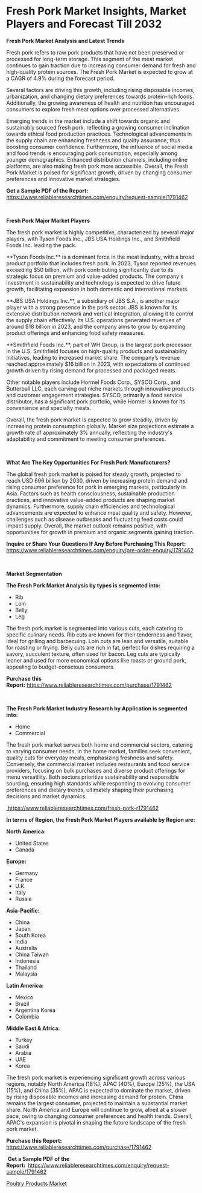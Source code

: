 <p><h1>Fresh Pork Market Insights, Market Players and Forecast Till 2032</h1></p><p><strong>Fresh Pork Market Analysis and Latest Trends</strong></p>
<p><p>Fresh pork refers to raw pork products that have not been preserved or processed for long-term storage. This segment of the meat market continues to gain traction due to increasing consumer demand for fresh and high-quality protein sources. The Fresh Pork Market is expected to grow at a CAGR of 4.9% during the forecast period. </p><p>Several factors are driving this growth, including rising disposable incomes, urbanization, and changing dietary preferences towards protein-rich foods. Additionally, the growing awareness of health and nutrition has encouraged consumers to explore fresh meat options over processed alternatives. </p><p>Emerging trends in the market include a shift towards organic and sustainably sourced fresh pork, reflecting a growing consumer inclination towards ethical food production practices. Technological advancements in the supply chain are enhancing freshness and quality assurance, thus boosting consumer confidence. Furthermore, the influence of social media and food trends is encouraging pork consumption, especially among younger demographics. Enhanced distribution channels, including online platforms, are also making fresh pork more accessible. Overall, the Fresh Pork Market is poised for significant growth, driven by changing consumer preferences and innovative market strategies.</p></p>
<p><strong>Get a Sample PDF of the Report:&nbsp;</strong> <a href="https://www.reliableresearchtimes.com/enquiry/request-sample/1791462?utm_campaign=2105&utm_medium=2&utm_source=Github&utm_content=ia&utm_term=14022025&utm_id=fresh-pork">https://www.reliableresearchtimes.com/enquiry/request-sample/1791462</a></p>
<p>&nbsp;</p>
<p><strong>Fresh Pork Major Market Players</strong></p>
<p><p>The fresh pork market is highly competitive, characterized by several major players, with Tyson Foods Inc., JBS USA Holdings Inc., and Smithfield Foods Inc. leading the pack. </p><p>**Tyson Foods Inc.** is a dominant force in the meat industry, with a broad product portfolio that includes fresh pork. In 2023, Tyson reported revenues exceeding $50 billion, with pork contributing significantly due to its strategic focus on premium and value-added products. The company's investment in sustainability and technology is expected to drive future growth, facilitating expansion in both domestic and international markets.</p><p>**JBS USA Holdings Inc.**, a subsidiary of JBS S.A., is another major player with a strong presence in the pork sector. JBS is known for its extensive distribution network and vertical integration, allowing it to control the supply chain effectively. Its U.S. operations generated revenues of around $18 billion in 2023, and the company aims to grow by expanding product offerings and enhancing food safety measures.</p><p>**Smithfield Foods Inc.**, part of WH Group, is the largest pork processor in the U.S. Smithfield focuses on high-quality products and sustainability initiatives, leading to increased market share. The company’s revenue reached approximately $16 billion in 2023, with expectations of continued growth driven by rising demand for processed and packaged meats.</p><p>Other notable players include Hormel Foods Corp., SYSCO Corp., and Butterball LLC, each carving out niche markets through innovative products and customer engagement strategies. SYSCO, primarily a food service distributor, has a significant pork portfolio, while Hormel is known for its convenience and specialty meats.</p><p>Overall, the fresh pork market is expected to grow steadily, driven by increasing protein consumption globally. Market size projections estimate a growth rate of approximately 3% annually, reflecting the industry's adaptability and commitment to meeting consumer preferences.</p></p>
<p>&nbsp;</p>
<p><strong>What Are The Key Opportunities For Fresh Pork Manufacturers?</strong></p>
<p><p>The global fresh pork market is poised for steady growth, projected to reach USD 696 billion by 2030, driven by increasing protein demand and rising consumer preference for pork in emerging markets, particularly in Asia. Factors such as health consciousness, sustainable production practices, and innovative value-added products are shaping market dynamics. Furthermore, supply chain efficiencies and technological advancements are expected to enhance meat quality and safety. However, challenges such as disease outbreaks and fluctuating feed costs could impact supply. Overall, the market outlook remains positive, with opportunities for growth in premium and organic segments gaining traction.</p></p>
<p><strong>Inquire or Share Your Questions If Any Before Purchasing This Report:</strong> <a href="https://www.reliableresearchtimes.com/enquiry/pre-order-enquiry/1791462?utm_campaign=2105&utm_medium=2&utm_source=Github&utm_content=ia&utm_term=14022025&utm_id=fresh-pork">https://www.reliableresearchtimes.com/enquiry/pre-order-enquiry/1791462</a></p>
<p>&nbsp;</p>
<p><strong>Market Segmentation</strong></p>
<p><strong>The Fresh Pork Market Analysis by types is segmented into:</strong></p>
<p><ul><li>Rib</li><li>Loin</li><li>Belly</li><li>Leg</li></ul></p>
<p><p>The fresh pork market is segmented into various cuts, each catering to specific culinary needs. Rib cuts are known for their tenderness and flavor, ideal for grilling and barbecuing. Loin cuts are lean and versatile, suitable for roasting or frying. Belly cuts are rich in fat, perfect for dishes requiring a savory, succulent texture, often used for bacon. Leg cuts are typically leaner and used for more economical options like roasts or ground pork, appealing to budget-conscious consumers.</p></p>
<p><strong>Purchase this Report:&nbsp;</strong><a href="https://www.reliableresearchtimes.com/purchase/1791462?utm_campaign=2105&utm_medium=2&utm_source=Github&utm_content=ia&utm_term=14022025&utm_id=fresh-pork">https://www.reliableresearchtimes.com/purchase/1791462</a></p>
<p>&nbsp;</p>
<p><strong>The Fresh Pork Market Industry Research by Application is segmented into:</strong></p>
<p><ul><li>Home</li><li>Commercial</li></ul></p>
<p><p>The fresh pork market serves both home and commercial sectors, catering to varying consumer needs. In the home market, families seek convenient, quality cuts for everyday meals, emphasizing freshness and safety. Conversely, the commercial market includes restaurants and food service providers, focusing on bulk purchases and diverse product offerings for menu versatility. Both sectors prioritize sustainability and responsible sourcing, ensuring high standards while responding to evolving consumer preferences and dietary trends, ultimately shaping their purchasing decisions and market dynamics.</p></p>
<p><a href="https://www.reliableresearchtimes.com/fresh-pork-r1791462?utm_campaign=2105&utm_medium=2&utm_source=Github&utm_content=ia&utm_term=14022025&utm_id=fresh-pork">&nbsp;https://www.reliableresearchtimes.com/fresh-pork-r1791462</a></p>
<p><strong>In terms of Region, the Fresh Pork Market Players available by Region are:</strong></p>
<p>
    <p> <strong> North America: </strong>
        <ul>
            <li>United States</li>
            <li>Canada</li>
        </ul>
        </p> 
    <p> <strong> Europe: </strong>
        <ul>
            <li>Germany</li>
            <li>France</li>
            <li>U.K.</li>
            <li>Italy</li>
            <li>Russia</li>
        </ul>
        </p> 
    <p> <strong> Asia-Pacific: </strong>
        <ul>
            <li>China</li>
            <li>Japan</li>
            <li>South Korea</li>
            <li>India</li>
            <li>Australia</li>
            <li>China Taiwan</li>
            <li>Indonesia</li>
            <li>Thailand</li>
            <li>Malaysia</li>
        </ul>
        </p> 
    <p> <strong> Latin America: </strong>
        <ul>
            <li>Mexico</li>
            <li>Brazil</li>
            <li>Argentina Korea</li>
            <li>Colombia</li>
        </ul>
        </p> 
    <p> <strong> Middle East & Africa: </strong>
        <ul>
            <li>Turkey</li>
            <li>Saudi</li>
            <li>Arabia</li>
            <li>UAE</li>
            <li>Korea</li>
        </ul>
    </p>
    </p>
<p><p>The fresh pork market is experiencing significant growth across various regions, notably North America (18%), APAC (40%), Europe (25%), the USA (15%), and China (35%). APAC is expected to dominate the market, driven by rising disposable incomes and increasing demand for protein. China remains the largest consumer, projected to maintain a substantial market share. North America and Europe will continue to grow, albeit at a slower pace, owing to changing consumer preferences and health trends. Overall, APAC's expansion is pivotal in shaping the future landscape of the fresh pork market.</p></p>
<p><strong>Purchase this Report: </strong><a href="https://www.reliableresearchtimes.com/purchase/1791462?utm_campaign=2105&utm_medium=2&utm_source=Github&utm_content=ia&utm_term=14022025&utm_id=fresh-pork">https://www.reliableresearchtimes.com/purchase/1791462</a></p>
<p>&nbsp;<strong>Get a Sample PDF of the Report:&nbsp;&nbsp;</strong><a href="https://www.reliableresearchtimes.com/enquiry/request-sample/1791462?utm_campaign=2105&utm_medium=2&utm_source=Github&utm_content=ia&utm_term=14022025&utm_id=fresh-pork">https://www.reliableresearchtimes.com/enquiry/request-sample/1791462</a></p>
<p><strong></strong></p>
<p><p><a href="https://github.com/MariaWashington76/Market-Research-Report-List-1/blob/main/poultry-products-market.md?utm_campaign=2105&utm_medium=2&utm_source=Github&utm_content=ia&utm_term=14022025&utm_id=fresh-pork">Poultry Products Market</a></p></p>